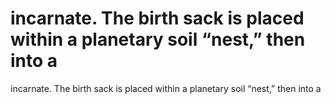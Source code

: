 # incarnate. The birth sack is placed within a planetary soil “nest,” then into a

incarnate. The birth sack is placed within a planetary soil “nest,” then into a